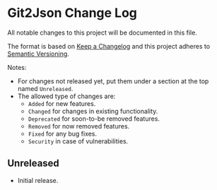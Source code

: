 # Git2Json Change Log

All notable changes to this project will be documented in this file.

The format is based on [Keep a Changelog](http://keepachangelog.com/) and this project adheres to [Semantic Versioning](http://semver.org/).

Notes:

- For changes not released yet, put them under a section at the top named `Unreleased`.
- The allowed type of changes are:
	- `Added` for new features.
	- `Changed` for changes in existing functionality.
	- `Deprecated` for soon-to-be removed features.
	- `Removed` for now removed features.
	- `Fixed` for any bug fixes.
	- `Security` in case of vulnerabilities.

## Unreleased

- Initial release.
